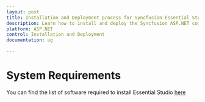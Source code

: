 ```yaml
---
layout: post
title: Installation and Deployment process for Syncfusion Essential Studio ASP.NET products
description: Learn how to install and deploy the Syncfusion ASP.NET component
platform: ASP.NET
control: Installation and Deployment
documentation: ug

---
```


# System Requirements

You can find the list of software required to install Essential Studio [here](https://help.syncfusion.com/common/essential-studio/minimum-software-requirements)

